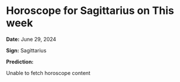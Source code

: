 # Horoscope for Sagittarius on This week

**Date:** June 29, 2024

**Sign:** Sagittarius

**Prediction:**

Unable to fetch horoscope content
